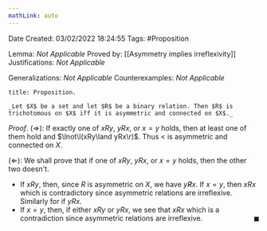 ```yaml
---
mathLink: auto
---
```


<div class="topSpace"></div>

Date Created: 03/02/2022 18:24:55
Tags: #Proposition

Lemma: _Not Applicable_
Proved by: [[Asymmetry implies irreflexivity]]
Justifications: _Not Applicable_

Generalizations: _Not Applicable_
Counterexamples: _Not Applicable_

``` ad-Proposition
title: Proposition.

_Let $X$ be a set and let $R$ be a binary relation. Then $R$ is trichotomous on $X$ iff it is asymmetric and connected on $X$._

```

_Proof_. ($\Rightarrow$): If exactly one of $xRy$, $yRx$, or $x=y$ holds, then at least one of them hold and $\lnot\l(xRy\land yRx\r)$. Thus $<$ is asymmetric and connected on $X$.

($\Leftarrow$): We shall prove that if one of $xRy$, $yRx$, or $x=y$ holds, then the other two doesn't.
* If $xRy$, then, since $R$ is asymmetric on $X$, we have $y\not Rx$. If $x=y$, then $xRx$ which is contradictory since asymmetric relations are irreflexive. Similarly for if $yRx$.
* If $x=y$, then, if either $xRy$ or $yRx$, we see that $xRx$ which is a contradiction since asymmetric relations are irreflexive.<span style="float:right;">$\blacksquare$</span>
